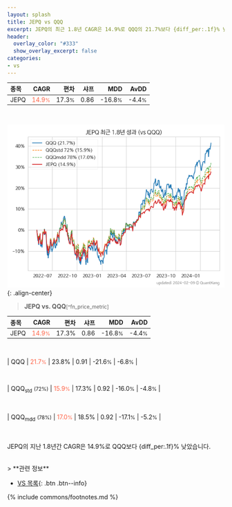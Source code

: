 ```yaml
---
layout: splash
title: JEPQ vs QQQ
excerpt: JEPQ의 최근 1.8년 CAGR은 14.9%로 QQQ의 21.7%보다 {diff_per:.1f}% 낮았습니다.
header:
  overlay_color: "#333"
  show_overlay_excerpt: false
categories:
- vs
---
```


| **종목** | **CAGR** | **편차** | **샤프** | **MDD** | **AvDD** |
| :------------ | ------: | -----------: | -------: | ------: | -------: |
| JEPQ | <span style="color: tomato">14.9<small>%</small></span> | 17.3<small>%</small> | 0.86 | -16.8<small>%</small> | -4.4<small>%</small> |

<!-- more -->

<br>

![JEPQ](/lev/images/jepq-qqq.png){: .align-center}

> **JEPQ vs. QQQ**<small>[^fn_price_metric]</small>


| **종목** | **CAGR** | **편차** | **샤프** | **MDD** | **AvDD** |
| :------------ | ------: | -----------: | -------: | ------: | -------: |
| JEPQ | <span style="color: tomato">14.9<small>%</small></span> | 17.3% | 0.86 | -16.8<small>%</small> | -4.4<small>%</small> |

<br>

| QQQ | <span style="color: tomato">21.7<small>%</small></span> | 23.8% | 0.91 | -21.6<small>%</small> | -6.8<small>%</small> |

<br>

| QQQ<sub>std</sub> <small>(72%)</small> | <span style="color: tomato">15.9<small>%</small></span> | 17.3% | 0.92 | -16.0<small>%</small> | -4.8<small>%</small> |

<br>

| QQQ<sub>mdd</sub> <small>(78%)</small> | <span style="color: tomato">17.0<small>%</small></span> | 18.5% | 0.92 | -17.1<small>%</small> | -5.2<small>%</small> |

<br>

JEPQ의 지난 1.8년간 CAGR은 14.9%로 QQQ보다 {diff_per:.1f}% 낮았습니다.

<br>
> **관련 정보**

- [VS 목록](/vs/){: .btn .btn--info}

{% include commons/footnotes.md %}